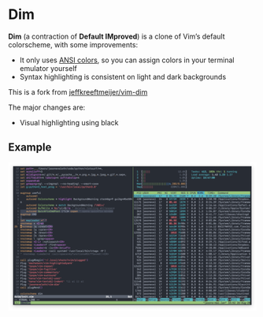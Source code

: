 # Dim

**Dim** (a contraction of **Default IMproved**) is a clone of Vim’s default colorscheme, with some improvements:

* It only uses [ANSI colors], so you can assign colors in your terminal emulator yourself
* Syntax highlighting is consistent on light and dark backgrounds

[ANSI colors]: https://en.wikipedia.org/wiki/ANSI_escape_code#Colors

This is a fork from [jeffkreeftmeijer/vim-dim](https://github.com/jeffkreeftmeijer/vim-dim)

The major changes are:

* Visual highlighting using black

## Example

![vim and htop](./example.png)
